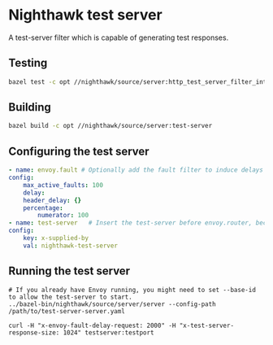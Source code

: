 # Nighthawk test server

A test-server filter which is capable of generating test responses.

## Testing

```bash
bazel test -c opt //nighthawk/source/server:http_test_server_filter_integration_test
```

## Building

```bash
bazel build -c opt //nighthawk/source/server:test-server
```

## Configuring the test server

```yaml
- name: envoy.fault # Optionally add the fault filter to induce delays on responses.
config:
    max_active_faults: 100
    delay:
    header_delay: {}
    percentage:
        numerator: 100
- name: test-server   # Insert the test-server before envoy.router, because order matters!
config:
    key: x-supplied-by
    val: nighthawk-test-server
```

## Running the test server


```
# If you already have Envoy running, you might need to set --base-id to allow the test-server to start.
../bazel-bin/nighthawk/source/server/server --config-path /path/to/test-server-server.yaml

curl -H "x-envoy-fault-delay-request: 2000" -H "x-test-server-response-size: 1024" testserver:testport
```

